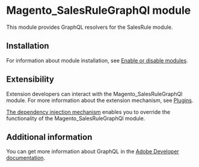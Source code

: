 # Magento_SalesRuleGraphQl module

This module provides GraphQL resolvers for the SalesRule module.

## Installation

For information about module installation, see [Enable or disable modules](https://experienceleague.adobe.com/en/docs/commerce-operations/installation-guide/tutorials/manage-modules).

## Extensibility

Extension developers can interact with the Magento_SalesRuleGraphQl module. For more information about the extension mechanism, see [Plugins](https://developer.adobe.com/commerce/php/development/components/plugins/).

[The dependency injection mechanism](https://developer.adobe.com/commerce/php/development/components/dependency-injection/) enables you to override the functionality of the Magento_SalesRuleGraphQl module.

## Additional information

You can get more information about GraphQL in the [Adobe Developer documentation](https://developer.adobe.com/commerce/webapi/graphql/).
